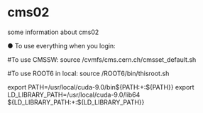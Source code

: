 # cms02
some information about cms02

● To use everything when you login:


#To use CMSSW:
source /cvmfs/cms.cern.ch/cmsset_default.sh


#To use ROOT6 in local:
source /ROOT6/bin/thisroot.sh


export PATH=/usr/local/cuda-9.0/bin${PATH:+:${PATH}}
export LD_LIBRARY_PATH=/usr/local/cuda-9.0/lib64\
 ${LD_LIBRARY_PATH:+:${LD_LIBRARY_PATH}}
